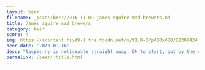 ```yaml
---
layout: beer
filename: _posts/beer/2016-11-09-james-squire-mad-brewers.md
title: James squire mad brewers
category: beer
score: 4
img: https://scontent.fsyd9-1.fna.fbcdn.net/v/t1.0-0/p480x480/82307424_10157812394678745_7371095647321063424_o.jpg?_nc_cat=108&_nc_sid=e007fa&_nc_ohc=x6UEgu9DqGkAX_rcLcK&_nc_ht=scontent.fsyd9-1.fna&_nc_tp=6&oh=bf4b06a23f25b1dd44b0b65cac1844a5&oe=5F4AF57F
beer-date: "2020-01-16"
desc: "Raspberry is noticeable straight away. Ok to start, but by the end of a pint there’s just too much sweetness"
permalink: /beer/:title.html
---
```

